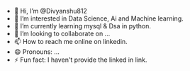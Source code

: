 - 👋 Hi, I’m @Divyanshu812
- 👀 I’m interested in Data Science, Ai and Machine learning.
- 🌱 I’m currently learning mysql & Dsa in python.
- 💞️ I’m looking to collaborate on ...
- 📫 How to reach me online on linkedin.
- 😄 Pronouns: ...
- ⚡ Fun fact: I haven't provide the linked in link.

<!---
Divyanshu812/Divyanshu812 is a ✨ special ✨ repository because its `README.md` (this file) appears on your GitHub profile.
You can click the Preview link to take a look at your changes.
--->
